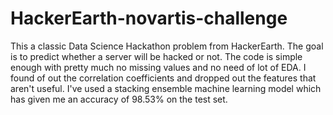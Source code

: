 # HackerEarth-novartis-challenge
This a classic Data Science Hackathon problem from HackerEarth. The goal is to predict whether a server will be hacked or not.
The code is simple enough with pretty much no missing values and no need of lot of EDA.
I found of out the correlation coefficients and dropped out the features that aren't useful.
I've used a stacking ensemble machine learning model which has given me an accuracy of 98.53% on the test set.
